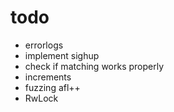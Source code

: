 # todo

- errorlogs
- implement sighup
- check if matching works properly
- increments
- fuzzing afl++
- RwLock
